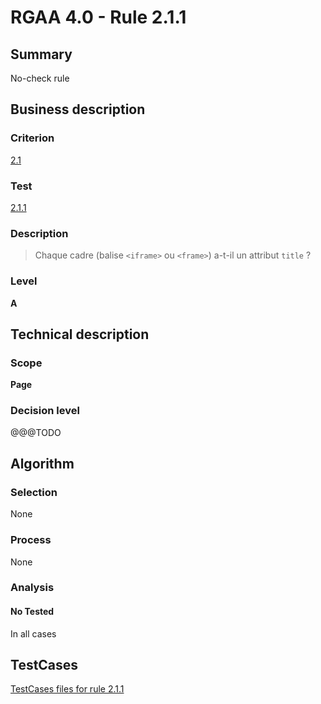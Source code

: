 # RGAA 4.0 - Rule 2.1.1

## Summary
No-check rule


## Business description

### Criterion
[2.1](https://www.numerique.gouv.fr/publications/rgaa-accessibilite/methode/criteres/#crit-2-1)

### Test
[2.1.1](https://www.numerique.gouv.fr/publications/rgaa-accessibilite/methode/criteres/#test-2-1-1)

### Description
> Chaque cadre (balise `<iframe>` ou `<frame>`) a-t-il un attribut `title` ?

### Level
**A**


## Technical description

### Scope
**Page**

### Decision level
@@@TODO


## Algorithm

### Selection
None

### Process
None

### Analysis

#### No Tested
In all cases


##  TestCases

[TestCases files for rule 2.1.1](https://gitlab.com/asqatasun/Asqatasun/-/tree/v5/rules/rules-rgaa4.0/src/test/resources/testcases/rgaa40//Rgaa40Rule020101/)


